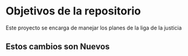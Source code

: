 # Objetivos de la repositorio

Este proyecto se encarga de manejar los planes de la liga de la justicia


## Estos cambios son Nuevos 
